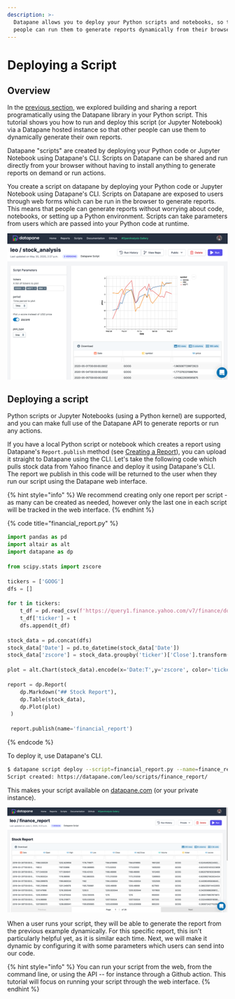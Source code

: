 ```yaml
---
description: >-
  Datapane allows you to deploy your Python scripts and notebooks, so that other
  people can run them to generate reports dynamically from their browser
---
```


# Deploying a Script

## Overview

In the [previous section](tut-creating-a-report.md), we explored building and sharing a report programatically using the Datapane library in your Python script. This tutorial shows you how to run and deploy this script \(or Jupyter Notebook\) via a Datapane hosted instance so that other people can use them to dynamically generate their own reports.

Datapane "scripts" are created by deploying your Python code or Jupyter Notebook using Datapane's CLI. Scripts on Datapane can be shared and run directly from your browser without having to install anything to generate reports on demand or run actions.

You create a script on datapane by deploying your Python code or Jupyter Notebook using Datapane's CLI. Scripts on Datapane are exposed to users through web forms which can be run in the browser to generate reports. This means that people can generate reports without worrying about code, notebooks, or setting up a Python environment. Scripts can take parameters from users which are passed into your Python code at runtime.

![](../.gitbook/assets/screenshot-2020-06-01-at-19.45.18.png)

## Deploying a script

Python scripts or Jupyter Notebooks \(using a Python kernel\) are supported, and you can make full use of the Datapane API to generate reports or run any actions.

If you have a local Python script or notebook which creates a report using Datapane's `Report.publish` method \(see [Creating a Report](tut-creating-a-report.md)\), you can upload it straight to Datapane using the CLI. Let's take the following code which pulls stock data from Yahoo finance and deploy it using Datapane's CLI. The report we publish in this code will be returned to the user when they run our script using the Datapane web interface.

{% hint style="info" %}
We recommend creating only one report per script - as many can be created as needed, however only the last one in each script will be tracked in the web interface.
{% endhint %}

{% code title="financial\_report.py" %}
```python
import pandas as pd
import altair as alt
import datapane as dp

from scipy.stats import zscore

tickers = ['GOOG']
dfs = []

for t in tickers:
    t_df = pd.read_csv(f'https://query1.finance.yahoo.com/v7/finance/download/{t}?period1=1553600505&period2=1585222905&interval=1d&events=history')
    t_df['ticker'] = t
    dfs.append(t_df)

stock_data = pd.concat(dfs)
stock_data['Date'] = pd.to_datetime(stock_data['Date'])
stock_data['zscore'] = stock_data.groupby('ticker')['Close'].transform(lambda x: zscore(x))

plot = alt.Chart(stock_data).encode(x='Date:T',y='zscore', color='ticker').mark_line()

report = dp.Report(
    dp.Markdown("## Stock Report"),
    dp.Table(stock_data),
    dp.Plot(plot)
 )
 
 report.publish(name='financial_report')
```
{% endcode %}

To deploy it, use Datapane's CLI.

```bash
$ datapane script deploy --script=financial_report.py --name=finance_report
Script created: https://datapane.com/leo/scripts/finance_report/
```

This makes your script available on [datapane.com](https://datapane.com/) \(or your private instance\).

![](../.gitbook/assets/image%20%2886%29.png)

When a user runs your script, they will be able to generate the report from the previous example dynamically. For this specific report, this isn't particularly helpful yet, as it is similar each time. Next, we will make it dynamic by configuring it with some parameters which users can send into our code.

{% hint style="info" %}
You can run your script from the web, from the command line, or using the API -- for instance through a Github action. This tutorial will focus on running your script through the web interface.
{% endhint %}



